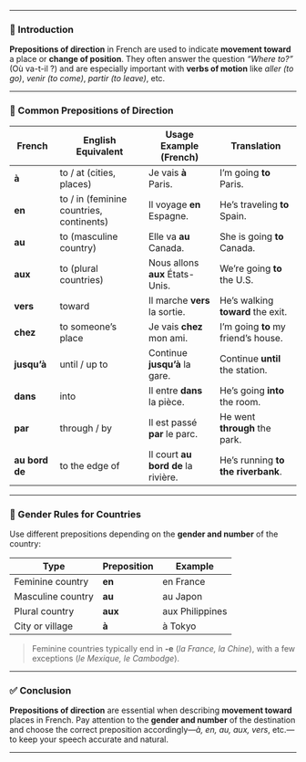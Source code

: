 
---
### 🧠 Introduction

**Prepositions of direction** in French are used to indicate **movement toward** a place or **change of position**. They often answer the question _“Where to?”_ (Où va-t-il ?) and are especially important with **verbs of motion** like _aller (to go)_, _venir (to come)_, _partir (to leave)_, etc.

---

### 📘 Common Prepositions of Direction

|French|English Equivalent|Usage Example (French)|Translation|
|---|---|---|---|
|**à**|to / at (cities, places)|Je vais **à** Paris.|I’m going **to** Paris.|
|**en**|to / in (feminine countries, continents)|Il voyage **en** Espagne.|He’s traveling **to** Spain.|
|**au**|to (masculine country)|Elle va **au** Canada.|She is going **to** Canada.|
|**aux**|to (plural countries)|Nous allons **aux** États-Unis.|We’re going **to** the U.S.|
|**vers**|toward|Il marche **vers** la sortie.|He’s walking **toward** the exit.|
|**chez**|to someone’s place|Je vais **chez** mon ami.|I’m going **to** my friend’s house.|
|**jusqu’à**|until / up to|Continue **jusqu’à** la gare.|Continue **until** the station.|
|**dans**|into|Il entre **dans** la pièce.|He’s going **into** the room.|
|**par**|through / by|Il est passé **par** le parc.|He went **through** the park.|
|**au bord de**|to the edge of|Il court **au bord de** la rivière.|He’s running **to the riverbank**.|

---

### 🧩 Gender Rules for Countries

Use different prepositions depending on the **gender and number** of the country:

|Type|Preposition|Example|
|---|---|---|
|Feminine country|**en**|en France|
|Masculine country|**au**|au Japon|
|Plural country|**aux**|aux Philippines|
|City or village|**à**|à Tokyo|

> Feminine countries typically end in **-e** (_la France, la Chine_), with a few exceptions (_le Mexique, le Cambodge_).

---

### ✅ Conclusion

**Prepositions of direction** are essential when describing **movement toward** places in French. Pay attention to the **gender and number** of the destination and choose the correct preposition accordingly—_à, en, au, aux, vers_, etc.—to keep your speech accurate and natural.

---
